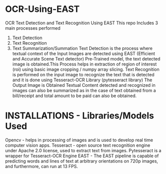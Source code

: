 # OCR-Using-EAST

OCR Text Detection and Text Recognition Using EAST
This repo Includes 3 main processes performed 

 1) Text Detection
 2) Text Recognition
 3) Text Summarization/Summation
Text Detection is the process where textual context of the Input Images are detected using EAST (Efficient and Accurate Scene Text detector) Pre-Trained model, the text detected image is obtained.This Process helps in extraction of region of interest (roi) using basic image cropping / numpy array slicing.
Text Recognition is performed on the input image to recognize the text that is detected and it is done using Tesseract-OCR Library (pytesseract library)
The Output Image is Obtained
Textual Content detected and recognized in images can also be summarized as in the case of text obtained from a bill/receipt and total amount to be paid can also be obtained.
# INSTALLATIONS - Libraries/Models Used
Opencv - helps in processing of images and is used to develop real time computer vision apps.
Tesseract - open source text recognition engine under Apache 2.0 license, used to extract text from images.
Pytesseract is a wrapper for Tesseract-OCR Engine
EAST - The EAST pipeline is capable of predicting words and lines of text at arbitrary orientations on 720p images, and furthermore, can run at 13 FPS.
